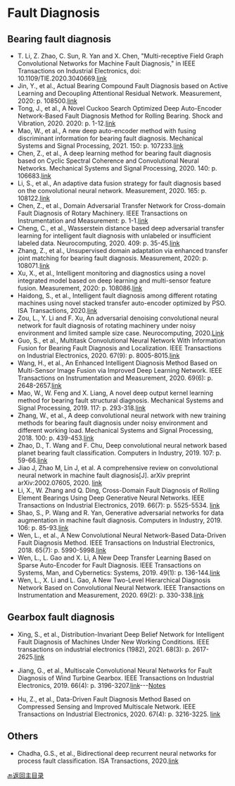 # Fault Diagnosis

## Bearing fault diagnosis
- T. Li, Z. Zhao, C. Sun, R. Yan and X. Chen, "Multi-receptive Field Graph Convolutional Networks for Machine Fault Diagnosis," in IEEE Transactions on Industrial Electronics, doi: 10.1109/TIE.2020.3040669.[link](https://ieeexplore.ieee.org/document/9280401)
-	Jin, Y., et al., Actual Bearing Compound Fault Diagnosis based on Active Learning and Decoupling Attentional Residual Network. Measurement, 2020: p. 108500.[link](https://doi.org/10.1016/j.measurement.2020.108500)
-	Tong, J., et al., A Novel Cuckoo Search Optimized Deep Auto-Encoder Network-Based Fault Diagnosis Method for Rolling Bearing. Shock and Vibration, 2020. 2020: p. 1-12.[link](https://doi.org/10.1155/2020/8891905)
-	Mao, W., et al., A new deep auto-encoder method with fusing discriminant information for bearing fault diagnosis. Mechanical Systems and Signal Processing, 2021. 150: p. 107233.[link](https://doi.org/10.1016/j.ymssp.2020.107233)
-  Chen, Z., et al., A deep learning method for bearing fault diagnosis based on Cyclic Spectral Coherence and Convolutional Neural Networks. Mechanical Systems and Signal Processing, 2020. 140: p. 106683.[link](https://doi.org/10.1016/j.ymssp.2020.106683)
-	Li, S., et al., An adaptive data fusion strategy for fault diagnosis based on the convolutional neural network. Measurement, 2020. 165: p. 108122.[link](https://www.sciencedirect.com/science/article/pii/S0263224120306606?dgcid=rss_sd_all)
- Chen, Z., et al., Domain Adversarial Transfer Network for Cross-domain Fault Diagnosis of Rotary Machinery. IEEE Transactions on Instrumentation and Measurement: p. 1-1.[link](https://ieeexplore.ieee.org/document/9099635)
-	Cheng, C., et al., Wasserstein distance based deep adversarial transfer learning for intelligent fault diagnosis with unlabeled or insufficient labeled data. Neurocomputing, 2020. 409: p. 35-45.[link](https://www.sciencedirect.com/science/article/pii/S0925231220308754?dgcid=rss_sd_all)
- Zhang, Z., et al., Unsupervised domain adaptation via enhanced transfer joint matching for bearing fault diagnosis. Measurement, 2020: p. 108071.[link](https://www.sciencedirect.com/science/article/pii/S0263224120306096?dgcid=rss_sd_all)
-	Xu, X., et al., Intelligent monitoring and diagnostics using a novel integrated model based on deep learning and multi-sensor feature fusion. Measurement, 2020: p. 108086.[link](https://www.sciencedirect.com/science/article/pii/S0263224120306242?dgcid=rss_sd_all)
-	Haidong, S., et al., Intelligent fault diagnosis among different rotating machines using novel stacked transfer auto-encoder optimized by PSO. ISA Transactions, 2020.[link](https://doi.org/10.1016/j.isatra.2020.05.041)
-	 Zou, L., Y. Li and F. Xu, An adversarial denoising convolutional neural network for fault diagnosis of rotating machinery under noisy environment and limited sample size case. Neurocomputing, 2020.[Link](https://doi.org/10.1016/j.neucom.2020.04.074)
-	Guo, S., et al., Multitask Convolutional Neural Network With Information Fusion for Bearing Fault Diagnosis and Localization. IEEE Transactions on Industrial Electronics, 2020. 67(9): p. 8005-8015.[link](https://ieeexplore.ieee.org/document/8848851)
-	Wang, H., et al., An Enhanced Intelligent Diagnosis Method Based on Multi-Sensor Image Fusion via Improved Deep Learning Network. IEEE Transactions on Instrumentation and Measurement, 2020. 69(6): p. 2648-2657.[link](https://ieeexplore.ieee.org/document/8760507)
- Mao, W., W. Feng and X. Liang, A novel deep output kernel learning method for bearing fault structural diagnosis. Mechanical Systems and Signal Processing, 2019. 117: p. 293-318.[link](https://www.sciencedirect.com/science/article/pii/S0888327018304357)
- Zhang, W., et al., A deep convolutional neural network with new training methods for bearing fault diagnosis under noisy environment and different working load. Mechanical Systems and Signal Processing, 2018. 100: p. 439-453.[link](https://doi.org/10.1016/j.ymssp.2017.06.022)
- Zhao, D., T. Wang and F. Chu, Deep convolutional neural network based planet bearing fault classification. Computers in Industry, 2019. 107: p. 59-66.[link](https://doi.org/10.1016/j.compind.2019.02.001)
- Jiao J, Zhao M, Lin J, et al. A comprehensive review on convolutional neural network in machine fault diagnosis[J]. arXiv preprint arXiv:2002.07605, 2020. [link](https://arxiv.org/ftp/arxiv/papers/2002/2002.07605.pdf)
- Li, X., W. Zhang and Q. Ding, Cross-Domain Fault Diagnosis of Rolling Element Bearings Using Deep Generative Neural Networks. IEEE Transactions on Industrial Electronics, 2019. 66(7): p. 5525-5534. [link](https://ieeexplore.ieee.org/document/8456850)
- Shao, S., P. Wang and R. Yan, Generative adversarial networks for data augmentation in machine fault diagnosis. Computers in Industry, 2019. 106: p. 85-93.[link](https://www.sciencedirect.com/science/article/pii/S0166361518305657?via%3Dihub)
-	Wen, L., et al., A New Convolutional Neural Network-Based Data-Driven Fault Diagnosis Method. IEEE Transactions on Industrial Electronics, 2018. 65(7): p. 5990-5998.[link](https://ieeexplore.ieee.org/document/8114247)
-	Wen, L., L. Gao and X. Li, A New Deep Transfer Learning Based on Sparse Auto-Encoder for Fault Diagnosis. IEEE Transactions on Systems, Man, and Cybernetics: Systems, 2019. 49(1): p. 136-144.[link](https://ieeexplore.ieee.org/document/8058000)
-	Wen, L., X. Li and L. Gao, A New Two-Level Hierarchical Diagnosis Network Based on Convolutional Neural Network. IEEE Transactions on Instrumentation and Measurement, 2020. 69(2): p. 330-338.[link](https://ieeexplore.ieee.org/document/8649683)




## Gearbox fault diagnosis
- 	Xing, S., et al., Distribution-Invariant Deep Belief Network for Intelligent Fault Diagnosis of Machines Under New Working Conditions. IEEE transactions on industrial electronics (1982), 2021. 68(3): p. 2617-2625.[link](https://ieeexplore.ieee.org/document/8998590)
- Jiang, G., et al., Multiscale Convolutional Neural Networks for Fault Diagnosis of Wind Turbine Gearbox. IEEE Transactions on Industrial Electronics, 2019. 66(4): p. 3196-3207.[link](https://ieeexplore.ieee.org/document/8384293)---[Notes](../notes/papernotes1.md)

- Hu, Z., et al., Data-Driven Fault Diagnosis Method Based on Compressed Sensing and Improved Multiscale Network. IEEE Transactions on Industrial Electronics, 2020. 67(4): p. 3216-3225.  [link](https://ieeexplore.ieee.org/document/8704327/)






## Others	
- Chadha, G.S., et al., Bidirectional deep recurrent neural networks for process fault classification. ISA Transactions, 2020.[link](https://www.sciencedirect.com/science/article/pii/S0019057820302846)


[:back:返回主目录](../README.md)
